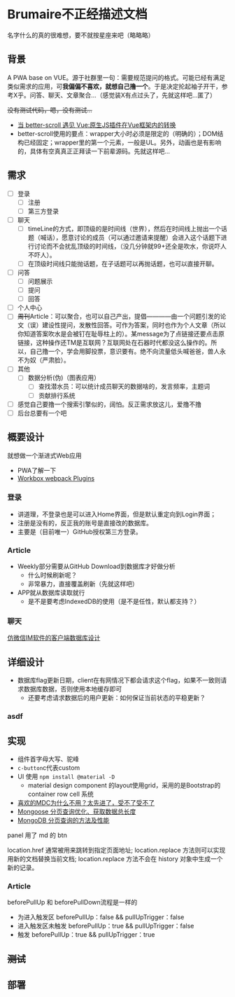 # Brumaire不正经描述文档

名字什么的真的很难想，要不就按星座来吧（略略略）

## 背景

A PWA base on VUE。源于社群里一句：需要规范提问的格式。可能已经有满足类似需求的应用，可**我偏偏不喜欢，就想自己撸一个**。于是决定抡起袖子开干，参考X乎。问答、聊天、文章聚合...（感觉装X有点过头了，先就这样吧...匿了）

~~没有测试代码，嗯，没有测试...~~

- [当 better-scroll 遇见 Vue:原生JS插件在Vue框架内的转换](https://zhuanlan.zhihu.com/p/27407024)
- better-scroll使用的要点：wrapper大小时必须是限定的（明确的）；DOM结构已经固定；wrapper里的第一个元素，一般是UL。另外，动画也是有影响的，具体有空真真正正拜读一下前辈源码。先就这样吧...

## 需求

- [ ] 登录
  - [ ] 注册
  - [ ] 第三方登录
- [ ] 聊天
  - [ ] timeLine的方式，即顶级的是时间线（世界），然后在时间线上抛出一个话题（喊话），愿意讨论的成员（可以通过邀请来提醒）会进入这个话题下进行讨论而不会扰乱顶级的时间线，（没几分钟就99+还全是吹水，你说吓人不吓人）。
  - [ ] 在顶级时间线只能抛话题，在子话题可以再抛话题，也可以直接开聊。
- [ ] 问答
  - [ ] 问题展示
  - [ ] 提问
  - [ ] 回答
- [ ] 个人中心
- [ ] ~~周刊~~Article：可以聚合，也可以自己产出，提倡————由一个问题引发的论文（误）建设性提问，发散性回答。可作为答案，同时也作为个人文章（所以你知道答案吹水是会被钉在耻辱柱上的）。某message为了点链接还要点击原链接，这种操作还TM是互联网？互联网处在石器时代都没这么操作的。所以，自己撸一个，学会用脚投票，意识要有。绝不向流量低头喊爸爸，兽人永不为奴（严肃脸）。
- [ ] 其他
  - [ ] 数据分析(伪)（图表应用）
    - [ ] 查找潜水员：可以统计成员聊天的数据啥的，发言频率，主题词
    - [ ] 贡献排行系统  
- [ ] 感觉自己要撸一个搜索引擎似的，阔怕。反正需求放这儿，爱撸不撸
- [ ] 后台总要有一个吧

## 概要设计

就想做一个渐进式Web应用

- PWA了解一下
- [Workbox webpack Plugins](https://developers.google.com/web/tools/workbox/modules/workbox-webpack-plugin#which_plugin_to_use)

### 登录

- 讲道理，不登录也是可以进入Home界面，但是默认重定向到Login界面；
- 注册是没有的，反正我的账号是直接改的数据库。
- 主要是（目前唯一）GitHub授权第三方登录。

### Article

- Weekly部分需要从GitHub Download到数据库才好做分析
  - 什么时候刷新呢？
  - 非常暴力，直接覆盖刷新（先就这样吧）
- APP就从数据库读取就行
  - 是不是要考虑IndexedDB的使用（是不是任性，默认都支持？）

### 聊天

[仿微信IM软件的客户端数据库设计](https://segmentfault.com/q/1010000004294504)

## 详细设计

- 数据库flag更新日期，client在有网情况下都会请求这个flag，如果不一致则请求数据库数据，否则使用本地缓存即可
  - 还要考虑请求数据后的用户更新：如何保证当前状态的平稳更新？

### asdf

## 实现

- 组件首字母大写、驼峰
- `c-button`c代表custom
- UI 使用 `npm install @material -D`
  - material design component 的layout使用grid，采用的是Bootstrap的container row cell 系统
- [喜欢的MDC为什么不用？太先进了，受不了受不了](http://www.ruanyifeng.com/blog/2017/05/css-variables.html)
- [Mongoose 分页查询优化、获取数据总长度](https://www.cnblogs.com/fayin/p/7028466.html)
- [MongoDB 分页查询的方法及性能](https://www.cnblogs.com/capqueen/p/MongoDBPagination.html)

panel 用了 md 的 btn

location.href 通常被用来跳转到指定页面地址;
location.replace 方法则可以实现用新的文档替换当前文档;
location.replace 方法不会在 history 对象中生成一个新的记录。

### Article

beforePullUp 和 beforePullDown流程是一样的

- 为进入触发区 beforePullUp：false && pullUpTrigger：false
- 进入触发区未触发 beforePullUp：true && pullUpTrigger：false
- 触发 beforePullUp：true && pullUpTrigger：true

## ~~测试~~

## 部署
